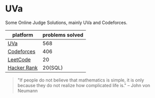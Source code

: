 # UVa

Some Online Judge Solutions, mainly UVa and Codeforces.

| platform | problems solved | 
| ------------- | ------------- |
|[UVa](https://uhunt.onlinejudge.org/id/113519)|568 |
|[Codeforces](https://codeforces.com/profile/lzwjava)|406|
|[LeetCode](https://leetcode.com/lzwjava/)|20|
|[Hacker Rank](https://www.hackerrank.com/profile/lzwjava)|20(SQL)|



> "If people do not believe that mathematics is simple, it is only because they do not realize how complicated life is." – John von Neumann
